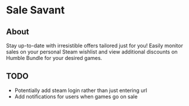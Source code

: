 # Sale Savant
## About
Stay up-to-date with irresistible offers tailored just for you! Easily monitor sales on your personal Steam wishlist and view additional discounts on Humble Bundle for your desired games.

## TODO
- Potentially add steam login rather than just entering url
- Add notifications for users when games go on sale 